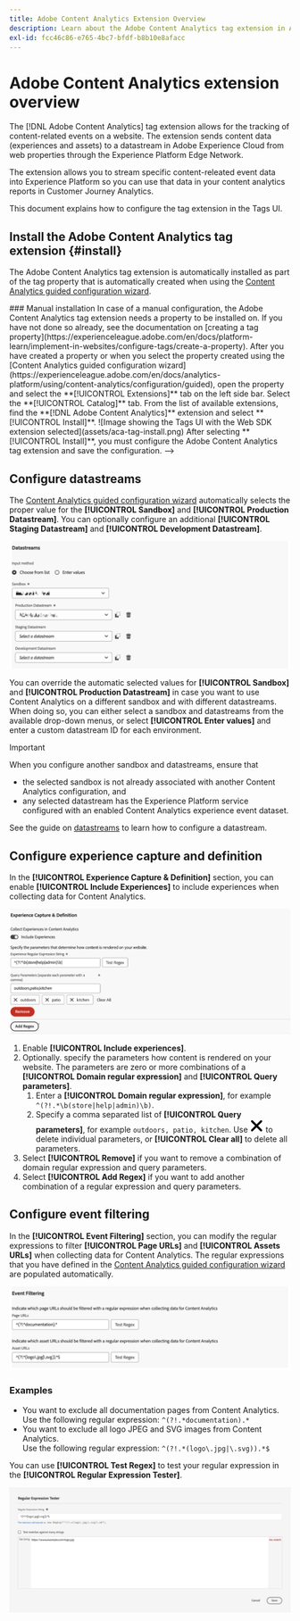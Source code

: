 ```yaml
---
title: Adobe Content Analytics Extension Overview
description: Learn about the Adobe Content Analytics tag extension in Adobe Experience Platform.
exl-id: fcc46c86-e765-4bc7-bfdf-b8b10e8afacc
---
```

# Adobe Content Analytics extension overview

The [!DNL Adobe Content Analytics] tag extension allows for the tracking of content-related events on a website. The extension sends content data (experiences and assets) to a datastream in Adobe Experience Cloud from web properties through the Experience Platform Edge Network.

The extension allows you to stream specific content-releated event data into Experience Platform so you can use that data in your content analytics reports in Customer Journey Analytics.

This document explains how to configure the tag extension in the Tags UI.

## Install the Adobe Content Analytics tag extension {#install}

The Adobe Content Analytics tag extension is automatically installed as part of the tag property that is automatically created when using the [Content Analytics guided configuration wizard](https://experienceleague.adobe.com/en/docs/analytics-platform/using/content-analytics/configuration/guided). 

<!-->
### Manual installation

In case of a manual configuration, the Adobe Content Analytics tag extension needs a property to be installed on. If you have not done so already, see the documentation on [creating a tag property](https://experienceleague.adobe.com/en/docs/platform-learn/implement-in-websites/configure-tags/create-a-property).

After you have created a property or when you select the property created using the [Content Analytics guided configuration wizard](https://experienceleague.adobe.com/en/docs/analytics-platform/using/content-analytics/configuration/guided), open the property and select the **[!UICONTROL Extensions]** tab on the left side bar.

Select the **[!UICONTROL Catalog]** tab. From the list of available extensions, find the **[!DNL Adobe Content Analytics]** extension and select **[!UICONTROL Install]**.

![Image showing the Tags UI with the Web SDK extension selected](assets/aca-tag-install.png)

After selecting **[!UICONTROL Install]**, you must configure the Adobe Content Analytics tag extension and save the configuration.
-->

<!--
## Configure schema

The [Content Analytics guided configuration wizard](https://experienceleague.adobe.com/en/docs/analytics-platform/using/content-analytics/configuration/guided) automatically populates the proper value for the **[!UICONTROL Tenant Schema Name]**. 

![Image that shows the Schema configuration of the Adobe Content Analytics tag extension in the Tags UI](assets/aca-tag-schema.png)

>[!WARNING]
>
>Do not modify the value for **[!UICONTROL Tenant Schema Name]**.

-->

## Configure datastreams

The [Content Analytics guided configuration wizard](https://experienceleague.adobe.com/en/docs/analytics-platform/using/content-analytics/configuration/guided) automatically selects the proper value for the **[!UICONTROL Sandbox]** and **[!UICONTROL Production Datastream]**. You can optionally configure an additional **[!UICONTROL Staging Datastream]** and **[!UICONTROL Development Datastream]**.

![Image that shows the Datastreams configuration of the Adobe Content Analytics tag extension in the Tags UI](assets/aca-tag-datastreams.png)

You can override the automatic selected values for **[!UICONTROL Sandbox]** and **[!UICONTROL Production Datastream]** in case you want to use Content Analytics on a different sandbox and with different datastreams. When doing so, you can either select a sandbox and datastreams from the available drop-down menus, or select **[!UICONTROL Enter values]** and enter a custom datastream ID for each environment.

>[!IMPORTANT]
>
>When you configure another sandbox and datastreams, ensure that
>
>* the selected sandbox is not already associated with another Content Analytics configuration, and 
>* any selected datastream has the Experience Platform service configured with an enabled Content Analytics experience event dataset. 

See the guide on [datastreams](../../../../datastreams/overview.md) to learn how to configure a datastream.

## Configure experience capture and definition

In the **[!UICONTROL Experience Capture & Definition]** section, you can enable **[!UICONTROL Include Experiences]** to include experiences when collecting data for Content Analytics. 

![Image showing Experience Capture and Definition section in extension](assets/aca-tag-experiencecapture.png)

1. Enable **[!UICONTROL Include experiences]**.
1. Optionally. specify the parameters how content is rendered on your website. The parameters are zero or more combinations of a **[!UICONTROL Domain regular expression]** and **[!UICONTROL Query parameters]**.
   1. Enter a **[!UICONTROL Domain regular expression]**, for example `^(?!.*\b(store|help|admin)\b)`.
   1. Specify a comma separated list of **[!UICONTROL Query parameters]**, for example `outdoors, patio, kitchen`. 
   Use ![Close](./assets/CrossSize300.svg) to delete individual parameters, or **[!UICONTROL Clear all]** to delete all parameters.
1. Select **[!UICONTROL Remove]** if you want to remove a combination of domain regular expression and query parameters.
1. Select **[!UICONTROL Add Regex]** if you want to add another combination of a regular expression and query parameters.

## Configure event filtering

In the **[!UICONTROL Event Filtering]** section, you can modify the regular expressions to filter **[!UICONTROL Page URLs]** and **[!UICONTROL Assets URLs]** when collecting data for Content Analytics. The regular expressions that you have defined in the [Content Analytics guided configuration wizard](https://experienceleague.adobe.com/en/docs/analytics-platform/using/content-analytics/configuration/guided) are populated automatically.

![Image showing the event filtering settings of the Adobe Content Analytics tag extension in the Tags UI](assets/aca-tag-eventfiltering.png)


### Examples

* You want to exclude all documentation pages from Content Analytics.<br/>Use the following regular expression: `^(?!.*documentation).*`
* You want to exclude all logo JPEG and SVG images from Content Analytics.<br/>Use the following regular expression: `^(?!.*(logo\.jpg|\.svg)).*$`

You can use **[!UICONTROL Test Regex]** to test your regular expression in the **[!UICONTROL Regular Expression Tester]**.

![Image showing the regular expression tester of the Adobe Content Analytics tag extension in the Tags UI](assets/aca-tag-regextester.png)

